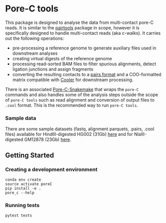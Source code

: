 # Pore-C tools

This package is designed to analyse the data from multi-contact pore-C reads. It is similar to the
[pairtools](https://github.com/mirnylab/pairtools) package in scope, however it is specifically designed to
handle multi-contact reads (aka c-walks). It carries out the following
operations:

- pre-processing a reference genome to generate auxiliary files used in downstream analyses
- creating virtual digests of the reference genome
- processing read-sorted BAM files to filter spurious alignments, detect ligation junctions and assign fragments
- converting the resulting contacts to a [pairs format](https://github.com/4dn-dcic/pairix/blob/master/pairs_format_specification.md) and a COO-formatted matrix compatible with [Cooler](https://github.com/mirnylab/cooler) for downstream processing.

There is an associated [Pore-C-Snakemake](https://github.com/nanoporetech/Pore-C-Snakemake) that wraps the `pore-C` commands and also handles some of the analysis steps outside the scope of `pore-C tools` such as read alignment and conversion of output files to `.cool` format. This is the recommended way to run `pore-C tools`.

### Sample data
There are some sample datasets (fastq, alignment parquets, .pairs, .cool files) available for HindIII-digested HG002 (31Gb) [here](https://ont-datasets-us-east-1-public.s3.amazonaws.com/20191103.preprint_HG002.tar.gz) and for NlaIII-digested GM12878 (23Gb) [here](https://ont-datasets-us-east-1-public.s3.amazonaws.com/20191103.preprint_NA12878.tar.gz).

## Getting Started

### Creating a development environment

```
conda env create
source activate poreC
pip install -e .
pore_c --help
```

### Running tests

```
pytest tests
```
